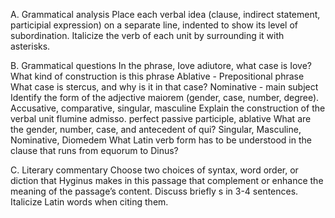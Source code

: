 A. Grammatical analysis
Place each verbal idea (clause, indirect statement, participial expression) on a separate line, 
indented to show its level of subordination. Italicize the verb of each unit by surrounding it with asterisks.

B. Grammatical questions
In the phrase, Iove adiutore, what case is Iove? What kind of construction is this phrase
  Ablative - Prepositional phrase
What case is stercus, and why is it in that case?
  Nominative - main subject
Identify the form of the adjective maiorem (gender, case, number, degree).
  Accusative, comparative, singular, masculine
Explain the construction of the verbal unit flumine admisso.
  perfect passive participle, ablative
What are the gender, number, case, and antecedent of qui?
  Singular, Masculine, Nominative, Diomedem
What Latin verb form has to be understood in the clause that runs from equorum to Dinus?
  

C. Literary commentary
Choose two choices of syntax, word order, or diction that Hyginus makes in this passage that complement or 
enhance the meaning of the passage’s content. Discuss briefly s in 3-4 sentences. Italicize Latin words when citing them.
